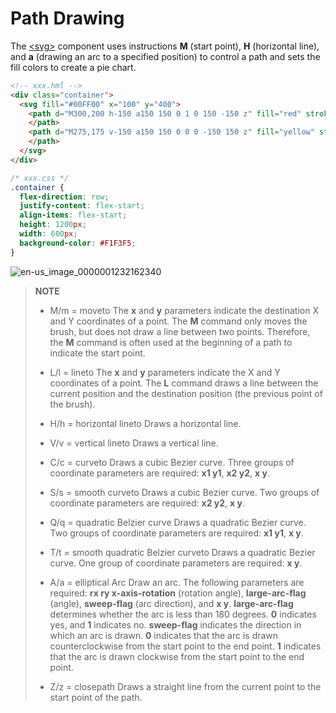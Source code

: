 # Path Drawing
<!--Kit: ArkUI-->
<!--Subsystem: ArkUI-->
<!--Owner: @liyujie43-->
<!--Designer: @weixin_52725220-->
<!--Tester: @xiong0104-->
<!--Adviser: @HelloCrease-->

The [\<svg>](../reference/apis-arkui/arkui-js/js-components-svg.md) component uses instructions **M** (start point), **H** (horizontal line), and **a** (drawing an arc to a specified position) to control a path and sets the fill colors to create a pie chart.

```html
<!-- xxx.hml -->
<div class="container">
  <svg fill="#00FF00" x="100" y="400">
    <path d="M300,200 h-150 a150 150 0 1 0 150 -150 z" fill="red" stroke="blue" stroke-width="5" >    
    </path> 
    <path d="M275,175 v-150 a150 150 0 0 0 -150 150 z" fill="yellow" stroke="blue" stroke-width="5">    
    </path>
  </svg>
</div>
```

```css
/* xxx.css */
.container {
  flex-direction: row;
  justify-content: flex-start;
  align-items: flex-start;
  height: 1200px;
  width: 600px;
  background-color: #F1F3F5;
}
```


![en-us_image_0000001232162340](figures/en-us_image_0000001232162340.png)


> **NOTE**
> - M/m = moveto   The **x** and **y** parameters indicate the destination X and Y coordinates of a point. The **M** command only moves the brush, but does not draw a line between two points. Therefore, the **M** command is often used at the beginning of a path to indicate the start point.
> 
> - L/l = lineto   The **x** and **y** parameters indicate the X and Y coordinates of a point. The **L** command draws a line between the current position and the destination position (the previous point of the brush).
> 
> - H/h = horizontal lineto    Draws a horizontal line.
> 
> - V/v = vertical lineto   Draws a vertical line.
> 
> - C/c = curveto  Draws a cubic Bezier curve. Three groups of coordinate parameters are required: **x1 y1**, **x2 y2**, **x y**.
> 
> - S/s = smooth curveto  Draws a cubic Bezier curve. Two groups of coordinate parameters are required: **x2 y2**, **x y**.
> 
> - Q/q = quadratic Belzier curve  Draws a quadratic Bezier curve. Two groups of coordinate parameters are required: **x1 y1**, **x y**.
> 
> - T/t = smooth quadratic Belzier curveto  Draws a quadratic Bezier curve. One group of coordinate parameters are required: **x y**.
> 
> - A/a = elliptical Arc  Draw an arc. The following parameters are required: **rx ry x-axis-rotation** (rotation angle), **large-arc-flag** (angle), **sweep-flag** (arc direction), and **x y**. **large-arc-flag** determines whether the arc is less than 180 degrees. **0** indicates yes, and **1** indicates no. **sweep-flag** indicates the direction in which an arc is drawn. **0** indicates that the arc is drawn counterclockwise from the start point to the end point. **1** indicates that the arc is drawn clockwise from the start point to the end point.
> 
> - Z/z = closepath  Draws a straight line from the current point to the start point of the path.
